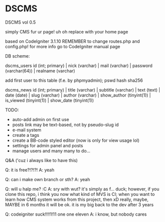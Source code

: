 # DSCMS
DSCMS vol 0.5

simply CMS fur ur page! uh oh
replace with your home page

based on CodeIgniter 3.1.10
REMEMBER to change routes.php and config.php! for more info go to CodeIgniter manual page

DB scheme:

dscms_users
id (int; primary) | nick (varchar) | mail (varchar) | password (varchar(64)) | realname (varchar)

add first user to this table (f.e. by phpmyadmin); pswd hash sha256

dscms_news
id (int; primary) | title (varchar) | subtitle (varchar) | text (text) | date (date) | slug (varchar) | author (varchar) | show_author (tinyint(1)) | is_viewed (tinyint(1)) | show_date (tinyint(1))

TODO:
- auto-add admin on first use
- posts link may be text-based, not by pseudo-slug id
- e-mail system
- create a tags
- create a BB-code styled editor (now is only for view usage lol)
- settings for admin panel and posts
- manage users
and many many to do... 

Q&A ('cuz i always like to have this)

Q: it is free?!?!?!
A: yeah

Q: can i make own branch or sth?
A: yeah

Q: will u halp me? :C
A: sry with wut? it's simply as f... duck; however, if you clone this repo, i think you now what kind of MVS is CI; when you want to learn how CMS system works from this project, then xD 
really, maybe, MAYBE in 6 months it will be ok.
it is my big back to the dev after 3 years

Q: codeigniter suck!!!!1!11 one one eleven
A: i know, but nobody cares

